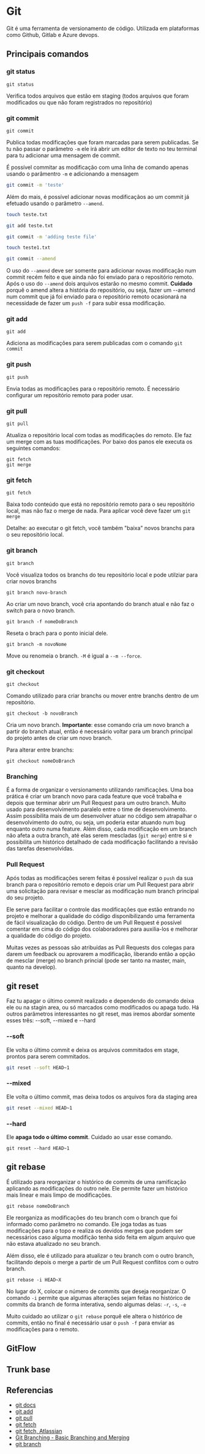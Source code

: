 # Git

Git é uma ferramenta de versionamento de código. Utilizada em plataformas como Github, Gitlab e Azure devops.

## Principais comandos

### git status

```
git status
```

Verifica todos arquivos que estão em staging (todos arquivos que foram modificados ou que não foram registrados no repositório)

### git commit

```
git commit
```

Publica todas modificações que foram marcadas para serem publicadas. Se tu não passar o parâmetro ```-m``` ele irá abrir um editor de texto no teu terminal para tu adicionar uma mensagem de commit.

É possível commitar as modificação com uma linha de comando apenas usando o parâmentro ```-m``` e adicionando a mensagem

```bash
git commit -m 'teste'
```

Além do mais, é possível adicionar novas modificaçãos ao um commit já efetuado usando o parâmetro ```--amend```.

```bash
touch teste.txt

git add teste.txt

git commit -m 'adding teste file'

touch teste1.txt

git commit --amend
```

O uso do ```--amend``` deve ser somente para adicionar novas modificação num commit recém feito e que ainda não foi enviado para o repositório remoto. Após o uso do ```--amend``` dois arquivos estarão no mesmo commit. **Cuidado** porquê o amend altera a história do repositório, ou seja, fazer um --amend num commit que já foi enviado para o repositório remoto ocasionará na necessidade de fazer um ```push -f``` para subir essa modificação.

### git add

```
git add
```

Adiciona as modificações para serem publicadas com o comando ```git commit```

### git push

```
git push
```

Envia todas as modificações para o repositório remoto. É necessário configurar um repositório remoto para poder usar.

### git pull

```
git pull
```

Atualiza o repositório local com todas as modificações do remoto. Ele faz um merge com as tuas modificações. Por baixo dos panos ele executa os seguintes comandos:

```
git fetch
git merge
```

### git fetch

```
git fetch
```

Baixa todo conteúdo que está no repositório remoto para o seu repositório local, mas não faz o merge de nada. Para aplicar você deve fazer um ```git merge```

Detalhe: ao executar o git fetch, você também "baixa" novos branchs para o seu repositório local.

### git branch

```
git branch
```

Você visualiza todos os branchs do teu repositório local e pode utilziar para criar novos branchs

```
git branch novo-branch
```

Ao criar um novo branch, você cria apontando do branch atual e não faz o switch para o novo branch.

```git branch -f nomeDoBranch```

Reseta o brach para o ponto inicial dele.

```git branch -m novoNome```

Move ou renomeia o branch. ```-M``` é igual a ```--m --force```.

### git checkout

```
git checkout
```

Comando utilizado para criar branchs ou mover entre branchs dentro de um repositório.

```
git checkout -b novoBranch
```

Cria um novo branch. **Importante**: esse comando cria um novo branch a partir do branch atual, então é necessário voltar para um branch principal do projeto antes de criar um novo branch.

Para alterar entre branchs:

```
git checkout nomeDoBranch
```

### Branching

É a forma de organizar o versionamento utilizando ramificações. Uma boa prática é criar um branch novo para cada feature que você trabalha e depois que terminar abrir um Pull Request para um outro branch. Muito usado para desenvolvimento paralelo entre o time de desenvolvimento. Assim possibilita mais de um desenvolver atuar no código sem atrapalhar o desenvolvimento do outro, ou seja, um poderia estar atuando num bug enquanto outro numa feature. Além disso, cada modificação em um branch não afeta a outra branch, até elas serem mescladas (```git merge```) entre si e possibilita um histórico detalhado de cada modificação facilitando a revisão das tarefas desenvolvidas.

### Pull Request

Após todas as modificações serem feitas é possível realizar o ```push``` da sua branch para o repositório remoto e depois criar um Pull Request para abrir uma solicitação para revisar e mesclar as modificação num branch principal do seu projeto.

Ele serve para facilitar o controle das modificações que estão entrando no projeto e melhorar a qualidade do código disponibilizando uma ferramenta de fácil visualização do código. Dentro de um Pull Request é possível comentar em cima do código dos colaboradores para auxilia-los e melhorar a qualidade do código do projeto.

Muitas vezes as pessoas são atribuídas as Pull Requests dos colegas para darem um feedback ou aprovarem a modificação, liberando então a opção de mesclar (merge) no branch princial (pode ser tanto na master, main, quanto na develop).

## git reset

Faz tu apagar o último commit realizado e dependendo do comando deixa ele ou na stagin area, ou só marcados como modificados ou apaga tudo. Há outros parâmetros interessantes no git reset, mas iremos abordar somente esses três: --soft, --mixed e --hard

### --soft

Ele volta o último commit e deixa os arquivos commitados em stage, prontos para serem commitados.

```bash
git reset --soft HEAD~1
```

### --mixed

Ele volta o último commit, mas deixa todos os arquivos fora da staging area

```bash
git reset --mixed HEAD~1
```

### --hard

Ele **apaga todo o último commit**. Cuidado ao usar esse comando.

```
git reset --hard HEAD~1
```

## git rebase

É utilizado para reorganizar o histórico de commits de uma ramificação aplicando as modificações do outro nele. Ele permite fazer um histórico mais linear e mais limpo de modificações.

```
git rebase nomeDoBranch
```

Ele reorganiza as modificações do teu branch com o branch que foi informado como parâmetro no comando. Ele joga todas as tuas modificações para o topo e realiza os devidos merges que podem ser necessários caso alguma modifição tenha sido feita em algum arquivo que não estava atualizado no seu branch.

Além disso, ele é utilizado para atualizar o teu branch com o outro branch, facilitando depois o merge a partir de um Pull Request conflitos com o outro branch.

```
git rebase -i HEAD~X
```

No lugar do X, colocar o número de commits que deseja reorganizar. O comando ```-i``` permite que algumas alterações sejam feitas no histórico de commits da branch de forma interativa, sendo algumas delas: ```-r```, ```-s```, ```-e```

Muito cuidado ao utilizar o ```git rebase``` porquê ele altera o histórico de commits, então no final é necessário usar o ```push -f``` para enviar as modificações para o remoto.

## GitFlow

## Trunk base

## Referencias

- [git docs](https://git-scm.com/doc)
- [git add](https://git-scm.com/docs/git-add)
- [git pull](https://git-scm.com/docs/git-pull/pt_BR)
- [git fetch](https://git-scm.com/docs/git-fetch)
- [git fetch, Atlassian](https://www.atlassian.com/git/tutorials/syncing/git-fetch#:~:text=The%20git%20fetch%20command%20downloads,else%20has%20been%20working%20on.)
- [Git Branching - Basic Branching and Merging](https://git-scm.com/book/en/v2/Git-Branching-Basic-Branching-and-Merging)
- [git branch](https://git-scm.com/docs/git-branch)
